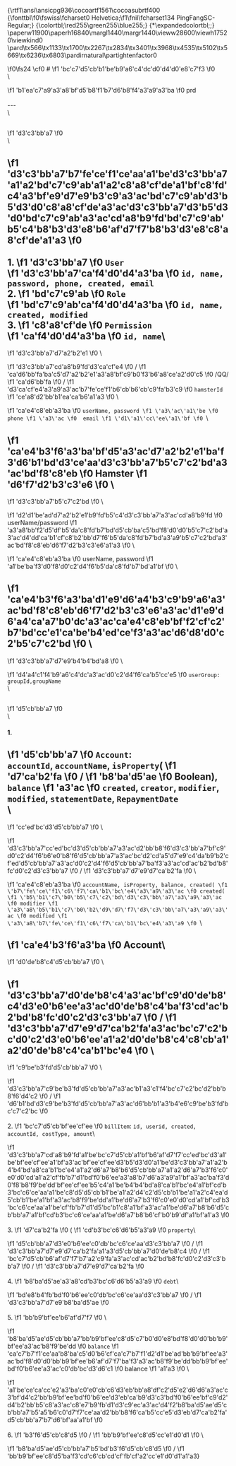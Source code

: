 {\rtf1\ansi\ansicpg936\cocoartf1561\cocoasubrtf400
{\fonttbl\f0\fswiss\fcharset0 Helvetica;\f1\fnil\fcharset134 PingFangSC-Regular;}
{\colortbl;\red255\green255\blue255;}
{\*\expandedcolortbl;;}
\paperw11900\paperh16840\margl1440\margr1440\vieww28600\viewh17520\viewkind0
\pard\tx566\tx1133\tx1700\tx2267\tx2834\tx3401\tx3968\tx4535\tx5102\tx5669\tx6236\tx6803\pardirnatural\partightenfactor0

\f0\fs24 \cf0 #
\f1 \'bc\'c7\'d5\'cb\'b1\'be\'b9\'a6\'c4\'dc\'d0\'d4\'d0\'e8\'c7\'f3
\f0 \
\

\f1 \'b1\'ea\'c7\'a9\'a3\'a8\'bf\'d5\'b8\'f1\'b7\'d6\'b8\'f4\'a3\'a9\'a3\'ba
\f0  prd\
\
---\
\
## 
\f1 \'d3\'c3\'bb\'a7
\f0 \
\

\f1 \'d3\'c3\'bb\'a7\'b7\'fe\'ce\'f1\'ce\'aa\'a1\'be\'d3\'c3\'bb\'a7\'a1\'a2\'bd\'c7\'c9\'ab\'a1\'a2\'c8\'a8\'cf\'de\'a1\'bf\'c8\'fd\'c4\'a3\'bf\'e9\'d7\'e9\'b3\'c9\'a3\'ac\'bd\'c7\'c9\'ab\'d3\'b5\'d3\'d0\'c8\'a8\'cf\'de\'a3\'ac\'d3\'c3\'bb\'a7\'d3\'b5\'d3\'d0\'bd\'c7\'c9\'ab\'a3\'ac\'cd\'a8\'b9\'fd\'bd\'c7\'c9\'ab\'b5\'c4\'b8\'b3\'d3\'e8\'b6\'af\'d7\'f7\'b8\'b3\'d3\'e8\'c8\'a8\'cf\'de\'a1\'a3
\f0 \
\
 1. 
\f1 \'d3\'c3\'bb\'a7
\f0  `User`   
\f1 \'d3\'c3\'bb\'a7\'ca\'f4\'d0\'d4\'a3\'ba
\f0 `id, name, password, phone, created, email`\
 2. 
\f1 \'bd\'c7\'c9\'ab
\f0  `Role`   
\f1 \'bd\'c7\'c9\'ab\'ca\'f4\'d0\'d4\'a3\'ba
\f0 `id, name, created, modified`    \
 3. 
\f1 \'c8\'a8\'cf\'de
\f0  `Permission`   
\f1 \'ca\'f4\'d0\'d4\'a3\'ba
\f0 `id, name`\
  - 
\f1 \'d3\'c3\'bb\'a7\'d7\'a2\'b2\'e1
\f0 \
  
\f1 \'d3\'c3\'bb\'a7\'cd\'a8\'b9\'fd\'d3\'ca\'cf\'e4
\f0 /
\f1 \'ca\'d6\'bb\'fa\'ba\'c5\'d7\'a2\'b2\'e1\'a3\'a8\'bf\'c9\'b0\'f3\'b6\'a8\'ce\'a2\'d0\'c5
\f0 /QQ/
\f1 \'ca\'d6\'bb\'fa
\f0 /
\f1 \'d3\'ca\'cf\'e4\'a3\'a9\'a3\'ac\'b7\'fe\'ce\'f1\'b6\'cb\'b6\'cb\'c9\'fa\'b3\'c9
\f0  `hamsterId` 
\f1 \'ce\'a8\'d2\'bb\'b1\'ea\'ca\'b6\'a1\'a3
\f0 \
	
\f1 \'ca\'e4\'c8\'eb\'a3\'ba
\f0 `userName, password
\f1 \'a3\'ac\'a1\'be
\f0 phone
\f1 \'a3\'ac
\f0  email
\f1 \'d1\'a1\'cc\'ee\'a1\'bf
\f0 `\
	
\f1 \'ca\'e4\'b3\'f6\'a3\'ba\'bf\'d5\'a3\'ac\'d7\'a2\'b2\'e1\'ba\'f3\'d6\'b1\'bd\'d3\'ce\'aa\'d3\'c3\'bb\'a7\'b5\'c7\'c2\'bd\'a3\'ac\'bd\'f8\'c8\'eb
\f0  Hamster 
\f1 \'d6\'f7\'d2\'b3\'c3\'e6
\f0 \
  - 
\f1 \'d3\'c3\'bb\'a7\'b5\'c7\'c2\'bd
\f0 \
  
\f1 \'d2\'d1\'be\'ad\'d7\'a2\'b2\'e1\'b9\'fd\'b5\'c4\'d3\'c3\'bb\'a7\'a3\'ac\'cd\'a8\'b9\'fd
\f0 userName/password 
\f1 \'a3\'a8\'bb\'f2\'d5\'df\'b5\'da\'c8\'fd\'b7\'bd\'d5\'cb\'ba\'c5\'bd\'f8\'d0\'d0\'b5\'c7\'c2\'bd\'a3\'ac\'d4\'dd\'ca\'b1\'cf\'c8\'b2\'bb\'d7\'f6\'b5\'da\'c8\'fd\'b7\'bd\'a3\'a9\'b5\'c7\'c2\'bd\'a3\'ac\'bd\'f8\'c8\'eb\'d6\'f7\'d2\'b3\'c3\'e6\'a1\'a3
\f0 \
	
\f1 \'ca\'e4\'c8\'eb\'a3\'ba
\f0 userName, password 
\f1 \'a1\'be\'ba\'f3\'d0\'f8\'d0\'c2\'d4\'f6\'b5\'da\'c8\'fd\'b7\'bd\'a1\'bf
\f0 \
	
\f1 \'ca\'e4\'b3\'f6\'a3\'ba\'d1\'e9\'d6\'a4\'b3\'c9\'b9\'a6\'a3\'ac\'bd\'f8\'c8\'eb\'d6\'f7\'d2\'b3\'c3\'e6\'a3\'ac\'d1\'e9\'d6\'a4\'ca\'a7\'b0\'dc\'a3\'ac\'ca\'e4\'c8\'eb\'bf\'f2\'cf\'c2\'b7\'bd\'cc\'e1\'ca\'be\'b4\'ed\'ce\'f3\'a3\'ac\'d6\'d8\'d0\'c2\'b5\'c7\'c2\'bd
\f0 \
  - 
\f1 \'d3\'c3\'bb\'a7\'d7\'e9\'b4\'b4\'bd\'a8
\f0 \
  
\f1 \'d4\'a4\'c1\'f4\'b9\'a6\'c4\'dc\'a3\'ac\'d0\'c2\'d4\'f6\'ca\'b5\'cc\'e5
\f0  `userGroup: groupId,groupName`\
\
## 
\f1 \'d5\'cb\'bb\'a7
\f0 \
\
#### 1. 
\f1 \'d5\'cb\'bb\'a7
\f0  `Account`: \
`accountId`, `accountName`, `isProperty`(
\f1 \'d7\'ca\'b2\'fa
\f0 /
\f1 \'b8\'ba\'d5\'ae
\f0  Boolean), `balance`
\f1 \'a3\'ac
\f0 `created`, `creator`, `modifier`, `modified`, `statementDate`, `RepaymentDate`\
\
  - 
\f1 \'cc\'ed\'bc\'d3\'d5\'cb\'bb\'a7
\f0 \
  
\f1 \'d3\'c3\'bb\'a7\'cc\'ed\'bc\'d3\'d5\'cb\'bb\'a7\'a3\'ac\'d2\'bb\'b8\'f6\'d3\'c3\'bb\'a7\'bf\'c9\'d0\'c2\'d4\'f6\'b6\'e0\'b8\'f6\'d5\'cb\'bb\'a7\'a3\'ac\'bc\'d2\'cd\'a5\'d7\'e9\'c4\'da\'b9\'b2\'cf\'ed\'d5\'cb\'bb\'a7\'a3\'ac\'d0\'c2\'d4\'f6\'d5\'cb\'bb\'a7\'ba\'f3\'a3\'ac\'cd\'ac\'b2\'bd\'b8\'fc\'d0\'c2\'d3\'c3\'bb\'a7
\f0 /
\f1 \'d3\'c3\'bb\'a7\'d7\'e9\'d7\'ca\'b2\'fa
\f0 \
	
\f1 \'ca\'e4\'c8\'eb\'a3\'ba
\f0 `accountName, isProperty, balance, created(
\f1 \'b7\'fe\'ce\'f1\'c6\'f7\'ca\'b1\'bc\'e4\'a3\'a9\'a3\'ac
\f0 created(
\f1 \'b5\'b1\'c7\'b0\'b5\'c7\'c2\'bd\'d3\'c3\'bb\'a7\'a3\'a9\'a3\'ac
\f0 modifier
\f1 \'a3\'a8\'b5\'b1\'c7\'b0\'b2\'d9\'d7\'f7\'d3\'c3\'bb\'a7\'a3\'a9\'a3\'ac
\f0 modified
\f1 \'a3\'a8\'b7\'fe\'ce\'f1\'c6\'f7\'ca\'b1\'bc\'e4\'a3\'a9
\f0 `\
	
\f1 \'ca\'e4\'b3\'f6\'a3\'ba
\f0 Account\
  - 
\f1 \'d0\'de\'b8\'c4\'d5\'cb\'bb\'a7
\f0 \
  
\f1 \'d3\'c3\'bb\'a7\'d0\'de\'b8\'c4\'a3\'ac\'bf\'c9\'d0\'de\'b8\'c4\'d3\'e0\'b6\'ee\'a3\'ac\'d0\'de\'b8\'c4\'ba\'f3\'cd\'ac\'b2\'bd\'b8\'fc\'d0\'c2\'d3\'c3\'bb\'a7
\f0 /
\f1 \'d3\'c3\'bb\'a7\'d7\'e9\'d7\'ca\'b2\'fa\'a3\'ac\'bc\'c7\'c2\'bc\'d0\'c2\'d3\'e0\'b6\'ee\'a1\'a2\'d0\'de\'b8\'c4\'c8\'cb\'a1\'a2\'d0\'de\'b8\'c4\'ca\'b1\'bc\'e4
\f0 \
  - 
\f1 \'c9\'be\'b3\'fd\'d5\'cb\'bb\'a7
\f0 \
  
\f1 \'d3\'c3\'bb\'a7\'c9\'be\'b3\'fd\'d5\'cb\'bb\'a7\'a3\'ac\'b1\'a3\'c1\'f4\'bc\'c7\'c2\'bc\'d2\'bb\'b8\'f6\'d4\'c2
\f0 /
\f1 \'d6\'b1\'bd\'d3\'c9\'be\'b3\'fd\'d5\'cb\'bb\'a7\'a3\'ac\'d6\'bb\'b1\'a3\'b4\'e6\'c9\'be\'b3\'fd\'bc\'c7\'c2\'bc
\f0 \
\
2.
\f1 \'bc\'c7\'d5\'cb\'bf\'ee\'cf\'ee
\f0  `billItem`: `id, userid, created, accountId, costType, amount`\
  
\f1 \'d3\'c3\'bb\'a7\'cd\'a8\'b9\'fd\'a1\'be\'bc\'c7\'d5\'cb\'a1\'bf\'b6\'af\'d7\'f7\'cc\'ed\'bc\'d3\'a1\'be\'bf\'ee\'cf\'ee\'a1\'bf\'a3\'ac\'bf\'ee\'cf\'ee\'d3\'b5\'d3\'d0\'a1\'be\'d3\'c3\'bb\'a7\'a1\'a2\'b4\'b4\'bd\'a8\'ca\'b1\'bc\'e4\'a1\'a2\'d6\'a7\'b8\'b6\'d5\'cb\'bb\'a7\'a1\'a2\'d6\'a7\'b3\'f6\'c0\'e0\'d0\'cd\'a1\'a2\'cf\'fb\'b7\'d1\'bd\'f0\'b6\'ee\'a3\'a8\'b7\'d6\'a3\'a9\'a1\'bf\'a3\'ac\'ba\'f3\'d0\'f8\'b8\'f9\'be\'dd\'bf\'ee\'cf\'ee\'b5\'c4\'a1\'be\'b4\'b4\'bd\'a8\'ca\'b1\'bc\'e4\'a1\'bf\'cd\'b3\'bc\'c6\'ce\'aa\'a1\'be\'c8\'d5\'d5\'cb\'b1\'be\'a1\'a2\'d4\'c2\'d5\'cb\'b1\'be\'a1\'a2\'c4\'ea\'d5\'cb\'b1\'be\'a1\'bf\'a3\'ac\'b8\'f9\'be\'dd\'a1\'be\'d6\'a7\'b3\'f6\'c0\'e0\'d0\'cd\'a1\'bf\'cd\'b3\'bc\'c6\'ce\'aa\'a1\'be\'cf\'fb\'b7\'d1\'d5\'bc\'b1\'c8\'a1\'bf\'a3\'ac\'a1\'be\'d6\'a7\'b8\'b6\'d5\'cb\'bb\'a7\'a1\'bf\'cd\'b3\'bc\'c6\'ce\'aa\'a1\'be\'d6\'a7\'b8\'b6\'cf\'b0\'b9\'df\'a1\'bf\'a1\'a3
\f0 \
\
3.
\f1 \'d7\'ca\'b2\'fa
\f0 (
\f1 \'cd\'b3\'bc\'c6\'d6\'b5\'a3\'a9
\f0 `property`\

\f1 \'d5\'cb\'bb\'a7\'d3\'e0\'b6\'ee\'c0\'db\'bc\'c6\'ce\'aa\'d3\'c3\'bb\'a7
\f0 /
\f1 \'d3\'c3\'bb\'a7\'d7\'e9\'d7\'ca\'b2\'fa\'a1\'a3\'d5\'cb\'bb\'a7\'d0\'de\'b8\'c4
\f0 /
\f1 \'bc\'c7\'d5\'cb\'b6\'af\'d7\'f7\'b7\'a2\'c9\'fa\'a3\'ac\'cd\'ac\'b2\'bd\'b8\'fc\'d0\'c2\'d3\'c3\'bb\'a7
\f0 /
\f1 \'d3\'c3\'bb\'a7\'d7\'e9\'d7\'ca\'b2\'fa
\f0 \
\
4.
\f1 \'b8\'ba\'d5\'ae\'a3\'a8\'cd\'b3\'bc\'c6\'d6\'b5\'a3\'a9
\f0 `debt`\
  
\f1 \'bd\'e8\'b4\'fb\'bd\'f0\'b6\'ee\'c0\'db\'bc\'c6\'ce\'aa\'d3\'c3\'bb\'a7
\f0 /
\f1 \'d3\'c3\'bb\'a7\'d7\'e9\'b8\'ba\'d5\'ae
\f0 \
\
5.
\f1 \'bb\'b9\'bf\'ee\'b6\'af\'d7\'f7
\f0 \

\f1 \'b8\'ba\'d5\'ae\'d5\'cb\'bb\'a7\'bb\'b9\'bf\'ee\'c8\'d5\'c7\'b0\'d0\'e8\'bd\'f8\'d0\'d0\'bb\'b9\'bf\'ee\'a3\'ac\'b8\'f9\'be\'dd
\f0 `balance`
\f1 \'ca\'c7\'b7\'f1\'ce\'aa\'b8\'ba\'c5\'d0\'b6\'cf\'ca\'c7\'b7\'f1\'d2\'d1\'be\'ad\'bb\'b9\'bf\'ee\'a3\'ac\'bd\'f8\'d0\'d0\'bb\'b9\'bf\'ee\'b6\'af\'d7\'f7\'ba\'f3\'a3\'ac\'b8\'f9\'be\'dd\'bb\'b9\'bf\'ee\'bd\'f0\'b6\'ee\'a3\'ac\'c0\'db\'bc\'d3\'d6\'c1
\f0 balance
\f1 \'a1\'a3
\f0 \

\f1 \'a1\'be\'ce\'ca\'cc\'e2\'a3\'ba\'c0\'e0\'cb\'c6\'d3\'eb\'bb\'a8\'df\'c2\'d5\'e2\'d6\'d6\'a3\'ac\'c3\'bf\'d4\'c2\'bb\'b9\'bf\'ee\'bd\'f0\'b6\'ee\'d3\'eb\'ca\'b9\'d3\'c3\'bd\'f0\'b6\'ee\'bf\'c9\'d2\'d4\'b2\'bb\'b5\'c8\'a3\'ac\'c8\'e7\'b9\'fb\'d1\'d3\'c9\'ec\'a3\'ac\'d4\'f2\'b8\'ba\'d5\'ae\'d5\'cb\'bb\'a7\'b5\'a5\'b6\'c0\'d7\'f7\'ce\'aa\'d2\'bb\'b8\'f6\'ca\'b5\'cc\'e5\'d3\'eb\'d7\'ca\'b2\'fa\'d5\'cb\'bb\'a7\'b7\'d6\'bf\'aa\'a1\'bf
\f0 \
\
6.
\f1 \'b3\'f6\'d5\'cb\'c8\'d5
\f0 /
\f1 \'bb\'b9\'bf\'ee\'c8\'d5\'cc\'e1\'d0\'d1
\f0 \

\f1 \'b8\'ba\'d5\'ae\'d5\'cb\'bb\'a7\'b5\'bd\'b3\'f6\'d5\'cb\'c8\'d5
\f0 /
\f1 \'bb\'b9\'bf\'ee\'c8\'d5\'ba\'f3\'cd\'c6\'cb\'cd\'cf\'fb\'cf\'a2\'cc\'e1\'d0\'d1\'a1\'a3}